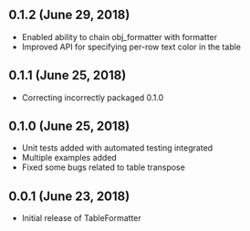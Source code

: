 ## 0.1.2 (June 29, 2018)

* Enabled ability to chain obj_formatter with formatter
* Improved API for specifying per-row text color in the table 

## 0.1.1 (June 25, 2018)

* Correcting incorrectly packaged 0.1.0

## 0.1.0 (June 25, 2018)

* Unit tests added with automated testing integrated
* Multiple examples added 
* Fixed some bugs related to table transpose

## 0.0.1 (June 23, 2018)

* Initial release of TableFormatter